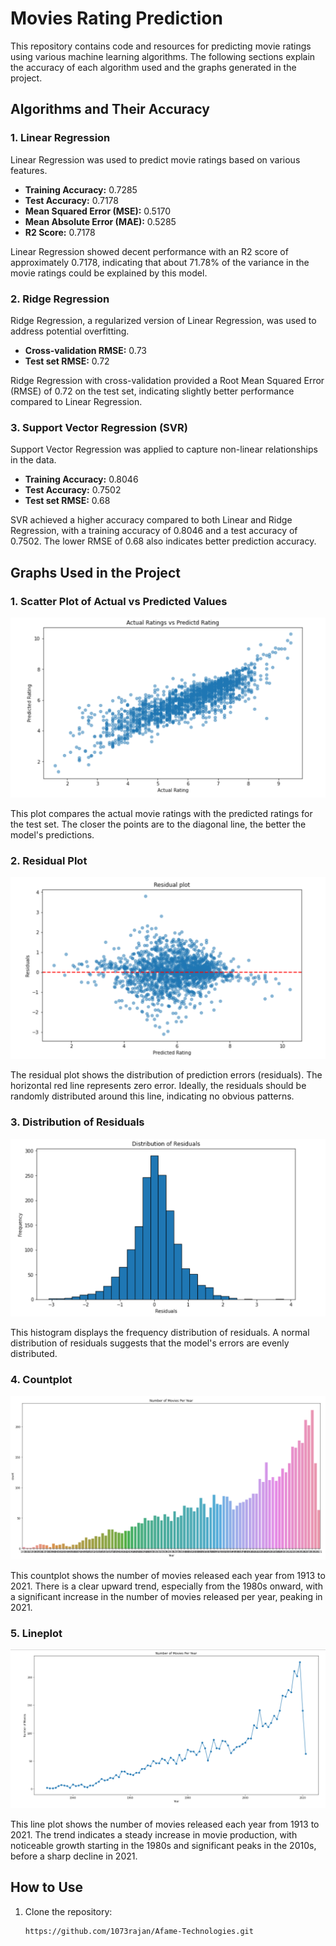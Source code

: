 # Movies Rating Prediction

This repository contains code and resources for predicting movie ratings using various machine learning algorithms. The following sections explain the accuracy of each algorithm used and the graphs generated in the project.

## Algorithms and Their Accuracy

### 1. Linear Regression
Linear Regression was used to predict movie ratings based on various features.

- **Training Accuracy:** 0.7285
- **Test Accuracy:** 0.7178
- **Mean Squared Error (MSE):** 0.5170
- **Mean Absolute Error (MAE):** 0.5285
- **R2 Score:** 0.7178

Linear Regression showed decent performance with an R2 score of approximately 0.7178, indicating that about 71.78% of the variance in the movie ratings could be explained by this model.

### 2. Ridge Regression
Ridge Regression, a regularized version of Linear Regression, was used to address potential overfitting.

- **Cross-validation RMSE:** 0.73
- **Test set RMSE:** 0.72

Ridge Regression with cross-validation provided a Root Mean Squared Error (RMSE) of 0.72 on the test set, indicating slightly better performance compared to Linear Regression.

### 3. Support Vector Regression (SVR)
Support Vector Regression was applied to capture non-linear relationships in the data.

- **Training Accuracy:** 0.8046
- **Test Accuracy:** 0.7502
- **Test set RMSE:** 0.68

SVR achieved a higher accuracy compared to both Linear and Ridge Regression, with a training accuracy of 0.8046 and a test accuracy of 0.7502. The lower RMSE of 0.68 also indicates better prediction accuracy.

## Graphs Used in the Project

### 1. Scatter Plot of Actual vs Predicted Values
![Scatter Plot](Scatterplot.png)

This plot compares the actual movie ratings with the predicted ratings for the test set. The closer the points are to the diagonal line, the better the model's predictions.

### 2. Residual Plot
![Residual Plot](Residualplot.png)

The residual plot shows the distribution of prediction errors (residuals). The horizontal red line represents zero error. Ideally, the residuals should be randomly distributed around this line, indicating no obvious patterns.

### 3. Distribution of Residuals
![Distribution of Residuals](Distributionplot.png)

This histogram displays the frequency distribution of residuals. A normal distribution of residuals suggests that the model's errors are evenly distributed.

### 4. Countplot
![Distribution of Residuals](Countplot.png)

This countplot shows the number of movies released each year from 1913 to 2021. There is a clear upward trend, especially from the 1980s onward, with a significant increase in the number of movies released per year, peaking in 2021.

### 5. Lineplot
![Distribution of Residuals](Lineplot.png)

This line plot shows the number of movies released each year from 1913 to 2021. The trend indicates a steady increase in movie production, with noticeable growth starting in the 1980s and significant peaks in the 2010s, before a sharp decline in 2021.

## How to Use

1. Clone the repository:
   ```bash
   https://github.com/1073rajan/Afame-Technologies.git
